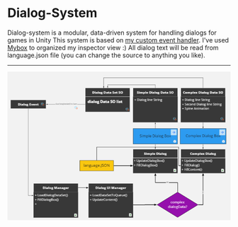 # Dialog-System
Dialog-system is a modular, data-driven system for handling dialogs for games in Unity
This system is based on [my custom event handler](https://github.com/AmirArdroudi/unity-custom-eventhandler').
I've used [Mybox](https://github.com/Deadcows/MyBox) to organized my inspector view :)
All dialog text will be read from language.json file (you can change the source to anything you like).

---

![an overview of the dialog-system](img/dialogSystem.png)
